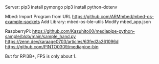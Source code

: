 Server:
pip3 install pymongo
pip3 install python-dotenv

Mbed:
Import Program from URL https://github.com/ARMmbed/mbed-os-example-sockets
Add Library: mbed-os-ble-utils
Modify mbed_app.json

RaspberryPi:
https://github.com/Kazuhito00/mediapipe-python-sample/blob/main/sample_hand.py
https://zenn.dev/karaage0703/articles/63fed2a261096d
https://github.com/PINTO0309/mediapipe-bin

But for RPI3B+, FPS is only about 1.